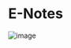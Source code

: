 # E-Notes
![image](https://github.com/Rahmn-Dev/E-Notes/assets/66931894/9a6ebe44-ba23-4420-aa39-36f62cb96b44)


